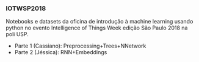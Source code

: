 ### IOTWSP2018 

Notebooks e datasets da oficina de introdução à machine learning usando python
no evento Intelligence of Things Week edição São Paulo 2018 na poli USP.


- Parte 1 (Cassiano): Preprocessing+Trees+NNetwork
- Parte 2 (Jéssica): RNN+Embeddings
